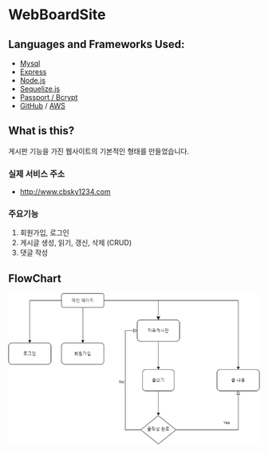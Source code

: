# WebBoardSite

## Languages and Frameworks Used:

- [Mysql](https://www.mysql.com/)
- [Express](https://expressjs.com/)
- [Node.js](https://nodejs.org/en/)
- [Sequelize.js](https://sequelize.org/)
- [Passport / Bcrypt](https://www.npmjs.com/package/passport)
- [GitHub](https://github.com/) / [AWS](https://aws.amazon.com/)

## What is this?

게시판 기능을 가진 웹사이트의 기본적인 형태를 만들었습니다.

### 실제 서비스 주소

- http://www.cbsky1234.com

### 주요기능

1.  회원가입, 로그인
2.  게시글 생성, 읽기, 갱신, 삭제 (CRUD)
3.  댓글 작성

## FlowChart

![FlowChart](/githubImage/WebBoardSite.png)
